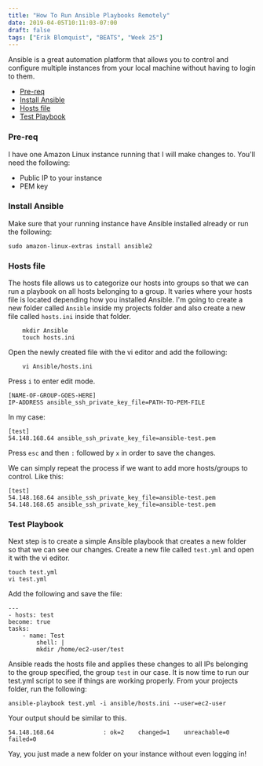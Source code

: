 ```yaml
---
title: "How To Run Ansible Playbooks Remotely"
date: 2019-04-05T10:11:03-07:00
draft: false
tags: ["Erik Blomquist", "BEATS", "Week 25"]
---
```


Ansible is a great automation platform that allows you to control and configure multiple instances from your local machine without having to login to them. 

- [Pre-req](#pre-req)
- [Install Ansible](#install-ansible)
- [Hosts file](#hosts-file) 
- [Test Playbook](#test-playbook)

### Pre-req
I have one Amazon Linux instance running that I will make changes to. You'll need the following:
- Public IP to your instance
- PEM key 

### Install Ansible
Make sure that your running instance have Ansible installed already or run the following: 

    sudo amazon-linux-extras install ansible2


### Hosts file
The hosts file allows us to categorize our hosts into groups so that we can run a playbook on all hosts belonging to a group. It varies where your hosts file is located depending how you installed Ansible. I'm going to create a new folder called `Ansible` inside my projects folder and also create a new file called `hosts.ini` inside that folder.

        mkdir Ansible
        touch hosts.ini

Open the newly created file with the vi editor and add the following:

        vi Ansible/hosts.ini

Press `i` to enter edit mode.


    [NAME-OF-GROUP-GOES-HERE]
    IP-ADDRESS ansible_ssh_private_key_file=PATH-TO-PEM-FILE


In my case:

    [test]
    54.148.168.64 ansible_ssh_private_key_file=ansible-test.pem

Press `esc` and then `:` followed by `x` in order to save the changes.

We can simply repeat the process if we want to add more hosts/groups to control. Like this:

    [test]
    54.148.168.64 ansible_ssh_private_key_file=ansible-test.pem
    54.148.168.65 ansible_ssh_private_key_file=ansible-test.pem

### Test Playbook
Next step is to create a simple Ansible playbook that creates a new folder so that we can see our changes. Create a new file called `test.yml` and open it with the vi editor.

    touch test.yml 
    vi test.yml

Add the following and save the file: 

    ---
    - hosts: test
    become: true
    tasks:
        - name: Test
            shell: |
            mkdir /home/ec2-user/test
Ansible reads the hosts file and applies these changes to all IPs belonging to the group specified, the group `test` in our case. It is now time to run our test.yml script to see if things are working properly. From your projects folder, run the following:

    ansible-playbook test.yml -i ansible/hosts.ini --user=ec2-user

Your output should be similar to this.


    54.148.168.64              : ok=2    changed=1    unreachable=0    failed=0   

Yay, you just made a new folder on your instance without even logging in!